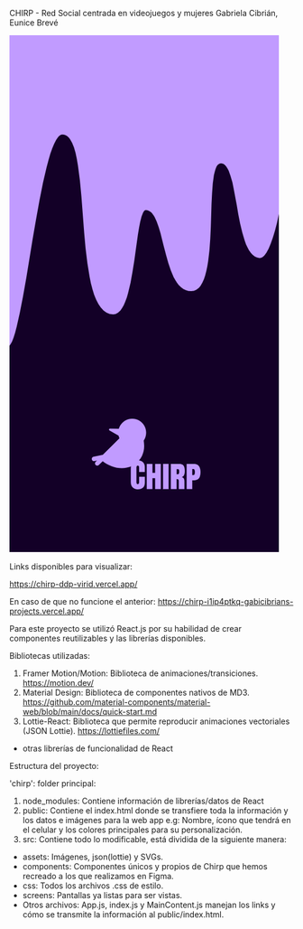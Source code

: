 CHIRP - Red Social centrada en videojuegos y mujeres
Gabriela Cibrián, Eunice Brevé

![alt text](https://github.com/gabicibrian/Chirp/blob/master/chirp/src/assets/muestra-splashscreen.png)

Links disponibles para visualizar:

https://chirp-ddp-virid.vercel.app/

En caso de que no funcione el anterior: https://chirp-i1ip4ptkq-gabicibrians-projects.vercel.app/

Para este proyecto se utilizó React.js por su habilidad de crear componentes reutilizables y las librerías disponibles.

Bibliotecas utilizadas:
1. Framer Motion/Motion: Biblioteca de animaciones/transiciones. https://motion.dev/
2. Material Design: Biblioteca de componentes nativos de MD3. https://github.com/material-components/material-web/blob/main/docs/quick-start.md
3. Lottie-React: Biblioteca que permite reproducir animaciones vectoriales (JSON Lottie). https://lottiefiles.com/

+ otras librerías de funcionalidad de React

Estructura del proyecto:

'chirp': folder principal:
1. node_modules: Contiene información de librerías/datos de React
2. public: Contiene el index.html donde se transfiere toda la información y los datos e imágenes para la web app e.g: Nombre, ícono que tendrá en el celular y los colores principales para su personalización.
3. src: Contiene todo lo modificable, está dividida de la siguiente manera:
+ assets: Imágenes, json(lottie) y SVGs.
+ components: Componentes únicos y propios de Chirp que hemos recreado a los que realizamos en Figma.
+ css: Todos los archivos .css de estilo.
+ screens: Pantallas ya listas para ser vistas.
+ Otros archivos: App.js, index.js y MainContent.js manejan los links y cómo se transmite la información al public/index.html.

